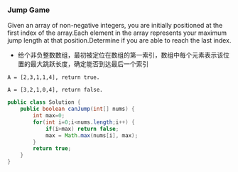### Jump Game

Given an array of non-negative integers, you are initially positioned at the first index of the array.Each element in the array represents your maximum jump length at that position.Determine if you are able to reach the last index.

* 给个非负整数数组，最初被定位在数组的第一索引，数组中每个元素表示该位置的最大跳跃长度，确定能否到达最后一个索引

```
A = [2,3,1,1,4], return true.

A = [3,2,1,0,4], return false.
```

``` java
public class Solution {
    public boolean canJump(int[] nums) {
        int max=0;
        for(int i=0;i<nums.length;i++) {
            if(i>max) return false;
            max = Math.max(nums[i], max);
        }
        return true;
    }
}
```